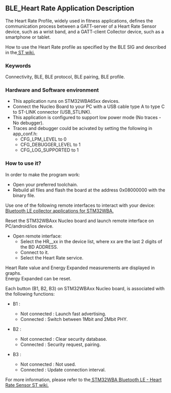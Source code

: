 ## __BLE_Heart Rate Application Description__

The Heart Rate Profile, widely used in fitness applications, defines the communication process between a GATT-server of a Heart Rate Sensor device, such as a wrist band, and a GATT-client Collector device, such as a smartphone or tablet.  

How to use the Heart Rate profile as specified by the BLE SIG and described in the<a href="https://wiki.st.com/stm32mcu/wiki/Connectivity:STM32WBA_HeartRate#Heart_Rate_Profile"> ST wiki.</a>  

### __Keywords__

Connectivity, BLE, BLE protocol, BLE pairing, BLE profile.  

### __Hardware and Software environment__

  - This application runs on STM32WBA65xx devices.  
  - Connect the Nucleo Board to your PC with a USB cable type A to type C to ST-LINK connector (USB_STLINK).  
  - This application is configured to support low power mode (No traces - No debugger).  
  - Traces and debugger could be acivated by setting the following in app_conf.h:  
    - CFG_LPM_LEVEL to 0  
    - CFG_DEBUGGER_LEVEL to 1  
    - CFG_LOG_SUPPORTED to 1  

### __How to use it?__

In order to make the program work:  

- Open your preferred toolchain.  
- Rebuild all files and flash the board at the address 0x08000000 with the binary file.  

Use one of the following remote interfaces to interact with your device: <a href="https://wiki.st.com/stm32mcu/wiki/Connectivity:BLE_smartphone_applications#Bluetooth-C2-AE_LE_collector_applications_for_STM32WBA
"> Bluetooth LE collector applications for STM32WBA.</a>  

Reset the STM32WBAxx Nucleo board and launch remote interface on PC/android/ios device.  

- Open remote interface:  
  - Select the HR__xx in the device list, where xx are the last 2 digits of the BD ADDRESS.  
  - Connect to it.  
  - Select the Heart Rate service.  
  
Heart Rate value and Energy Expanded measurements are displayed in graphs.  
Energy Expanded can be reset.  

Each button (B1, B2, B3) on STM32WBAxx Nucleo board, is associated with the following functions:  

- B1 :  
  - Not connected : Launch fast advertising.  
  - Connected     : Switch between 1Mbit and 2Mbit PHY.  

- B2 :  
  - Not connected : Clear security database.  
  - Connected     : Security request, pairing.  

- B3 :  
  - Not connected : Not used.  
  - Connected     : Update connection interval.  

For more information, please refer to the<a href="https://wiki.st.com/stm32mcu/wiki/Connectivity:STM32WBA_HeartRate#Heart_Rate_Profile"> STM32WBA Bluetooth LE - Heart Rate Sensor ST wiki.</a>   

